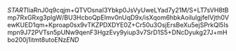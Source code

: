 $START$IiaRnJ0q9cqjm+QTVOsnaI3Ybkp0JsVyUweLYad7y21M/S+LT7sVH8tBmp7RxGRxg3plgW/BU3HcboQpElmv0nUqD9x/isXqom6hbkAoiIulgjfeIVjth0VewKUED1qm+Kproap0sx9vTKZPDXDYE0Z+Cr50u3OsjErsBeXu5ejSPrkQl5Ismpn9J72PVTsn5pUNw9qenF3HgzEvy9yiup3v7SrD1S5+DNcDyukg27J+mHbo200j1itmt8utoENz$END$